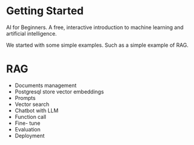 # Getting Started

AI for Beginners. A free, interactive introduction to machine learning and artificial intelligence.

We started with some simple examples. Such as a simple example of RAG.

# RAG

- Documents management
- Postgresql store vector embeddings
- Prompts
- Vector search
- Chatbot with LLM
- Function call
- Fine- tune
- Evaluation
- Deployment


